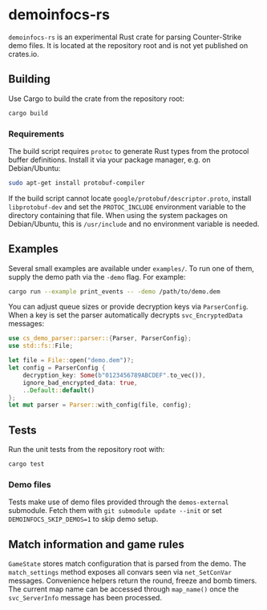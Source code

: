 # demoinfocs-rs

`demoinfocs-rs` is an experimental Rust crate for parsing Counter-Strike demo files. It is located at the repository root and is not yet published on crates.io.

## Building

Use Cargo to build the crate from the repository root:

```bash
cargo build
```

### Requirements

The build script requires `protoc` to generate Rust types from the protocol
buffer definitions. Install it via your package manager, e.g. on Debian/Ubuntu:

```bash
sudo apt-get install protobuf-compiler
```

If the build script cannot locate `google/protobuf/descriptor.proto`, install
`libprotobuf-dev` and set the `PROTOC_INCLUDE` environment variable to the
directory containing that file. When using the system packages on
Debian/Ubuntu, this is `/usr/include` and no environment variable is needed.

## Examples

Several small examples are available under `examples/`. To run one of them, supply the demo path via the `-demo` flag. For example:

```bash
cargo run --example print_events -- -demo /path/to/demo.dem
```

You can adjust queue sizes or provide decryption keys via `ParserConfig`.
When a key is set the parser automatically decrypts `svc_EncryptedData` messages:

```rust
use cs_demo_parser::parser::{Parser, ParserConfig};
use std::fs::File;

let file = File::open("demo.dem")?;
let config = ParserConfig {
    decryption_key: Some(b"0123456789ABCDEF".to_vec()),
    ignore_bad_encrypted_data: true,
    ..Default::default()
};
let mut parser = Parser::with_config(file, config);
```

## Tests

Run the unit tests from the repository root with:

```bash
cargo test
```

### Demo files

Tests make use of demo files provided through the `demos-external` submodule.
Fetch them with `git submodule update --init` or set
`DEMOINFOCS_SKIP_DEMOS=1` to skip demo setup.

## Match information and game rules

`GameState` stores match configuration that is parsed from the demo. The
`match_settings` method exposes all convars seen via `net_SetConVar` messages.
Convenience helpers return the round, freeze and bomb timers. The current map
name can be accessed through `map_name()` once the `svc_ServerInfo` message has
been processed.

